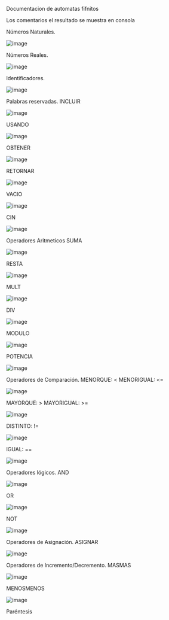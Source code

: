 Documentacion de automatas fifnitos

Los comentarios el resultado se muestra en consola

Números Naturales.

![image](https://github.com/CSBMStyles/Analizador-Lexico/assets/114110116/94c2df88-664e-42f0-bce7-58eeb80d6f0c)

Números Reales.

![image](https://github.com/CSBMStyles/Analizador-Lexico/assets/114110116/10f8781d-96c7-4e94-a83f-937a2ff77355)

Identificadores.

![image](https://github.com/CSBMStyles/Analizador-Lexico/assets/114110116/b8de8d86-7872-4a7f-b8be-d240c80ba33f)

Palabras reservadas.
INCLUIR

![image](https://github.com/CSBMStyles/Analizador-Lexico/assets/114110116/25bb61dd-7eff-463f-bd10-bd2a38405b79)

USANDO

![image](https://github.com/CSBMStyles/Analizador-Lexico/assets/114110116/dbd128ba-373e-4ccc-b9a1-3f8f5ee28396)

OBTENER

![image](https://github.com/CSBMStyles/Analizador-Lexico/assets/114110116/03ade588-edf0-4631-96ab-642daccd6922)

RETORNAR

![image](https://github.com/CSBMStyles/Analizador-Lexico/assets/114110116/ceac4e1d-0628-43a1-a456-14c63458e667)

VACIO

![image](https://github.com/CSBMStyles/Analizador-Lexico/assets/114110116/c67001e7-0e4b-49ee-919c-a7cee68cc314)

CIN

![image](https://github.com/CSBMStyles/Analizador-Lexico/assets/114110116/4244c9cb-78e8-4dbd-8671-d17b6fd4e8f0)

Operadores Aritmeticos
SUMA

![image](https://github.com/CSBMStyles/Analizador-Lexico/assets/114110116/1a1535d3-95b5-4d70-9e40-315a1d700f29)

RESTA

![image](https://github.com/CSBMStyles/Analizador-Lexico/assets/114110116/f028151b-00ea-46da-91c8-f66251267a0e)

MULT

![image](https://github.com/CSBMStyles/Analizador-Lexico/assets/114110116/bcd986c7-510b-4c8c-8eda-7e427667c1aa)

DIV

![image](https://github.com/CSBMStyles/Analizador-Lexico/assets/114110116/6185f245-72f3-48d6-9233-dd9bcd0e7074)

MODULO

![image](https://github.com/CSBMStyles/Analizador-Lexico/assets/114110116/169f2cc8-db4b-40fb-a810-f71b090a930d)

POTENCIA

![image](https://github.com/CSBMStyles/Analizador-Lexico/assets/114110116/bd3dad49-eb1d-4ef6-bf07-fc2fa7d235dd)

Operadores de Comparación.
MENORQUE: <
MENORIGUAL: <=

![image](https://github.com/CSBMStyles/Analizador-Lexico/assets/114110116/5cdeb0a1-4f8b-48c8-b9c0-e93683b9a4c9)

MAYORQUE: >
MAYORIGUAL: >=

![image](https://github.com/CSBMStyles/Analizador-Lexico/assets/114110116/097080a7-f0af-4f3b-ad75-fdf75f4badba)

DISTINTO: !=

![image](https://github.com/CSBMStyles/Analizador-Lexico/assets/114110116/8c39057e-bff4-4acd-b3d7-a4706ff6786a)

IGUAL: ==

![image](https://github.com/CSBMStyles/Analizador-Lexico/assets/114110116/d5986ed5-7b7c-4a70-b7aa-213439bf9b77)

Operadores lógicos.
AND

![image](https://github.com/CSBMStyles/Analizador-Lexico/assets/114110116/286de971-299d-4f48-9d6d-df9637900278)

OR

![image](https://github.com/CSBMStyles/Analizador-Lexico/assets/114110116/e6077d00-fa66-4062-86a0-502eb2d433e2)

NOT

![image](https://github.com/CSBMStyles/Analizador-Lexico/assets/114110116/1d680a6c-aa15-4dec-9c33-5419f2a23ca5)

Operadores de Asignación.
ASIGNAR

![image](https://github.com/CSBMStyles/Analizador-Lexico/assets/114110116/e5a4c62b-01c4-4469-81b9-050d2c439eb2)

Operadores de Incremento/Decremento.
MASMAS

![image](https://github.com/CSBMStyles/Analizador-Lexico/assets/114110116/36538666-656d-4a9f-b298-20fcc2aefc6a)

MENOSMENOS

![image](https://github.com/CSBMStyles/Analizador-Lexico/assets/114110116/c386bb41-967c-4a7f-9c03-a9fdfc43b72b)

Paréntesis







